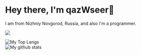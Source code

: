 # Hey there, I'm qazWseer👋  

I am from Nizhniy Novgorod, Russia, and also I'm a programmer.<br>  

![](https://komarev.com/ghpvc/?username=qazwseer2&color=blueviolet)  

![My Top Langs](https://github-readme-stats.vercel.app/api/top-langs/?username=qazwseer2&count_private=true&show_icons=true&theme=monokai&layout=compact)  
![My github stats](https://github-readme-stats.vercel.app/api?username=qazwseer2&count_private=true&show_icons=true&theme=monokai)  
